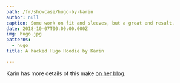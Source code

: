 ```yaml
---
path: /fr/showcase/hugo-by-karin
author: null
caption: Some work on fit and sleeves, but a great end result.
date: 2018-10-07T00:00:00.000Z
img: hugo.jpg
patterns:
  - hugo
title: A hacked Hugo Hoodie by Karin

---
```


Karin has more details of this make [on her blog](https://www.karinkay.nl/freesewing-hugo-hoodie/). 
